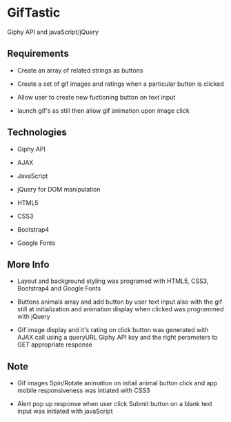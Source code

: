 # GifTastic

Giphy API and javaScript/jQuery

## Requirements

- Create an array of related strings as buttons 

- Create a set of gif images and ratings when a particular button is clicked

- Allow user to create new fuctioning button on text input

- launch gif's as still then allow gif animation upon image click

## Technologies 

- Giphy API

- AJAX

- JavaScript

- jQuery for DOM manipulation

- HTML5

- CSS3

- Bootstrap4

- Google Fonts

## More Info

- Layout and background styling was programed with HTML5, CSS3, Bootstrap4 and Google Fonts

- Buttons animals array and add button by user text input also with the gif still at initialization and animation display when clicked  was programmed with jQuery

- Gif image display and it's rating on click button was generated with AJAX call using a queryURL Giphy API key and the right perameters to GET appropriate response   

## Note

- Gif images Spin/Rotate animation on initail animal button click and app mobile responsiveness was intiated with CSS3

- Alert pop up response when user click Submit button on a blank text input was initiated with javaScript